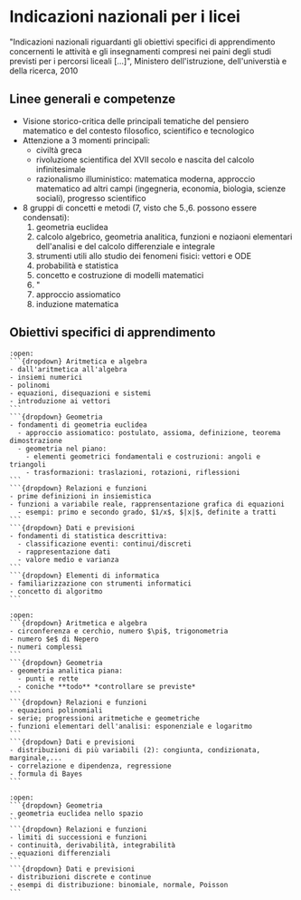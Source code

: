 
# Indicazioni nazionali per i licei

"Indicazioni nazionali riguardanti gli obiettivi specifici di apprendimento concernenti le attività e gli insegnamenti compresi nei paini degli studi previsti per i percorsi liceali [...]", Ministero dell'istruzione, dell'universtià e della ricerca, 2010

## Linee generali e competenze

- Visione storico-critica delle principali tematiche del pensiero matematico e del contesto filosofico, scientifico e tecnologico
- Attenzione a 3 momenti principali:
  - civiltà greca
  - rivoluzione scientifica del XVII secolo e nascita del calcolo infinitesimale
  - razionalismo illuministico: matematica moderna, approccio matematico ad altri campi (ingegneria, economia, biologia, scienze sociali), progresso scientifico
- 8 gruppi di concetti e metodi (7, visto che 5.,6. possono essere condensati):
  1. geometria euclidea
  2. calcolo algebrico, geometria analitica, funzioni e noziaoni elementari dell'analisi e del calcolo differenziale e integrale
  3. strumenti utili allo studio dei fenomeni fisici: vettori e ODE
  4. probabilità e statistica
  5. concetto e costruzione di modelli matematici
  6. " 
  7. approccio assiomatico
  8. induzione matematica


## Obiettivi specifici di apprendimento

````{dropdown} Primo biennio
:open:
```{dropdown} Aritmetica e algebra
- dall'aritmetica all'algebra
- insiemi numerici
- polinomi
- equazioni, disequazioni e sistemi
- introduzione ai vettori
```
```{dropdown} Geometria
- fondamenti di geometria euclidea
  - approccio assiomatico: postulato, assioma, definizione, teorema dimostrazione
  - geometria nel piano:
    - elementi geometrici fondamentali e costruzioni: angoli e triangoli
    - trasformazioni: traslazioni, rotazioni, riflessioni
```
```{dropdown} Relazioni e funzioni
- prime definizioni in insiemistica
- funzioni a variabile reale, rapprensentazione grafica di equazioni
  - esempi: primo e secondo grado, $1/x$, $|x|$, definite a tratti
```
```{dropdown} Dati e previsioni
- fondamenti di statistica descrittiva:
  - classificazione eventi: continui/discreti
  - rappresentazione dati
  - valore medio e varianza
```
```{dropdown} Elementi di informatica
- familiarizzazione con strumenti informatici
- concetto di algoritmo
```
````
````{dropdown} Secondo biennio
:open:
```{dropdown} Aritmetica e algebra
- circonferenza e cerchio, numero $\pi$, trigonometria
- numero $e$ di Nepero
- numeri complessi
```
```{dropdown} Geometria
- geometria analitica piana:
  - punti e rette
  - coniche **todo** *controllare se previste*
```
```{dropdown} Relazioni e funzioni
- equazioni polinomiali
- serie; progressioni aritmetiche e geometriche
- funzioni elementari dell'analisi: esponenziale e logaritmo
```
```{dropdown} Dati e previsioni
- distribuzioni di più variabili (2): congiunta, condizionata, marginale,...
- correlazione e dipendenza, regressione
- formula di Bayes
```
````
````{dropdown} Quinto anno
:open:
```{dropdown} Geometria
- geometria euclidea nello spazio
```
```{dropdown} Relazioni e funzioni
- limiti di successioni e funzioni
- continuità, derivabilità, integrabilità 
- equazioni differenziali
```
```{dropdown} Dati e previsioni
- distribuzioni discrete e continue
- esempi di distribuzione: binomiale, normale, Poisson
```
````
